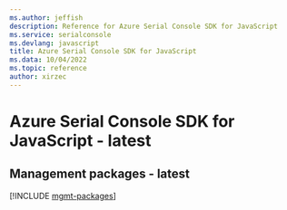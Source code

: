 ```yaml
---
ms.author: jeffish
description: Reference for Azure Serial Console SDK for JavaScript
ms.service: serialconsole
ms.devlang: javascript
title: Azure Serial Console SDK for JavaScript
ms.data: 10/04/2022
ms.topic: reference
author: xirzec
---
```

# Azure Serial Console SDK for JavaScript - latest

## Management packages - latest
[!INCLUDE [mgmt-packages](serial-console-mgmt-index.md)]